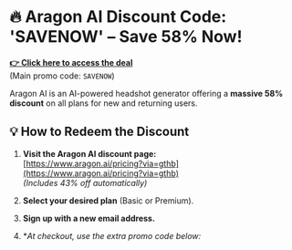# 🔥 Aragon AI Discount Code: 'SAVENOW' – Save 58% Now!

[**👉 Click here to access the deal**](https://www.aragon.ai/pricing?via=gthb)  
(Main promo code: `SAVENOW`)

Aragon AI is an AI-powered headshot generator offering a **massive 58% discount** on all plans for new and returning users.



## 💡 How to Redeem the Discount

1. **Visit the Aragon AI discount page:**  
   [https://www.aragon.ai/pricing?via=gthb](https://www.aragon.ai/pricing?via=gthb)  
   *(Includes 43% off automatically)*

2. **Select your desired plan** (Basic or Premium).

3. **Sign up with a new email address.**

4. **At checkout, use the extra promo code below:*
